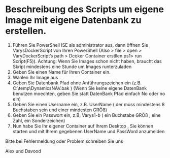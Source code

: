 # Beschreibung des Scripts um eigene Image mit eigene Datenbank zu erstellen.

1. Führen Sie PowerShell ISE als  administrator aus, dann öffnen Sie VarysDockerScript von Ihren PowerShell  (Also > file > open >  VaryDockerScript’s path > Dcoker Container erstllen.ps1> run Script(F5)). Achtung: Wenn Sie Images schon nicht haben, braucht das Skript mindestens eine Stunde um Images runterzuladen
2. Geben Sie einen Name für Ihren Container  ein. 
3. Wählen Ihr Image aus 
4. Geben Sie Datenbank Pfad ohne Anführungszeichen ein (z.B. C:\temp\DynamicsNAV.bak ) (Wenn Sie keine eigene DatenBank benutzen moechten, geben Sie statt DatenBank Pfad einfach No oder no ein)
5. Geben Sie einen Username ein, z.B. UserName ( der muss mindestens 8 Buchstaben sein und einer mindesten GRÖß) 
6. Geben Sie ein Passwort ein, z.B, Varys1-b ( ein Buchstabe GRÖß ,  eine Zahl, ein Sonderzeichen) 
7. Nun habe Sie Ihr eigener Container auf Ihrem Desktop , Sie können starten und mit Ihrem gegebenen UserName und PassWord anzumelden

Bitte bei Fehlermeldung oder Problem schreiben Sie uns

Alex und Davood